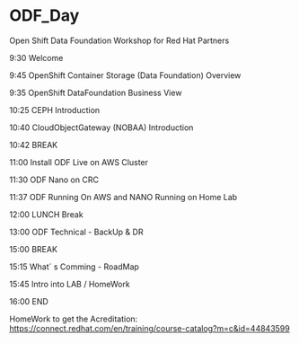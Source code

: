 # ODF_Day

Open Shift Data Foundation Workshop for Red Hat Partners

9:30	Welcome

9:45	OpenShift Container Storage (Data Foundation) Overview

9:35	OpenShift DataFoundation Business View

10:25	CEPH Introduction

10:40	CloudObjectGateway (NOBAA) Introduction 

10:42	BREAK

11:00	Install ODF Live on AWS Cluster

11:30	ODF Nano on CRC

11:37	ODF Running On AWS and NANO Running on Home Lab

12:00	LUNCH Break

13:00	ODF Technical - BackUp & DR

15:00	BREAK

15:15	What´ s Comming - RoadMap

15:45	Intro into LAB / HomeWork

16:00	END

HomeWork to get the Acreditation: https://connect.redhat.com/en/training/course-catalog?m=c&id=44843599
